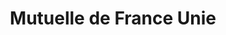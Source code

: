 ---
title: "Mutuelle de France Unie"
url: /mont-de-marsan/mutuelle-de-france-unie/
shop: Leerstehend
---